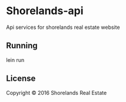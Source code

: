 # Shorelands-api

Api services for shorelands real estate website

## Running

lein run

## License

Copyright © 2016 Shorelands Real Estate
